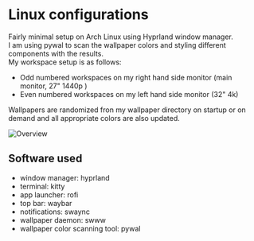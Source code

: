 # Linux configurations
Fairly minimal setup on Arch Linux using Hyprland window manager.  
I am using pywal to scan the wallpaper colors and styling different components with the results.  
My workspace setup is as follows:  
- Odd numbered workspaces on my right hand side monitor (main monitor, 27" 1440p )  
- Even numbered workspaces on my left hand side monitor (32" 4k)  

Wallpapers are randomized fron my wallpaper directory on startup or on demand and all appropriate colors are also updated.

![Overview](docs/github_background.gif)

## Software used
- window manager: hyprland
- terminal: kitty
- app launcher: rofi
- top bar: waybar
- notifications: swaync
- wallpaper daemon: swww
- wallpaper color scanning tool: pywal